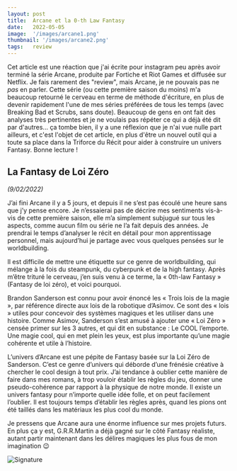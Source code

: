 ```yaml
---
layout: post
title:  Arcane et la 0-th Law Fantasy
date:   2022-05-05
image:  '/images/arcane1.png'
thumbnail: '/images/arcane2.png'
tags:   review
---
```


Cet article est une réaction que j'ai écrite pour instagram peu après avoir terminé la série Arcane, produite par Fortiche et Riot Games et diffusée sur Netflix. Je fais rarement des "review", mais Arcane, je ne pouvais pas ne _pas_ en parler. Cette série (ou cette première saison du moins) m'a beaucoup retourné le cerveau en terme de méthode d'écriture, en plus de devenir rapidement l'une de mes séries préférées de tous les temps (avec Breaking Bad et Scrubs, sans doute). Beaucoup de gens en ont fait des analyses très pertinentes et je ne voulais pas répéter ce qui a déjà été dit par d'autres... ça tombe bien, il y a une réflexion que je n'ai vue nulle part ailleurs, et c'est l'objet de cet article, en plus d'être un nouvel outil qui a toute sa place dans la Triforce du Récit pour aider à construire un univers Fantasy. Bonne lecture !

## La Fantasy de Loi Zéro

_(9/02/2022)_

J’ai fini Arcane il y a 5 jours, et depuis il ne s’est pas écoulé une heure sans que j’y pense encore. Je n’essaierai pas de décrire mes sentiments vis-à-vis de cette première saison, elle m’a simplement subjugué sur tous les aspects, comme aucun film ou série ne l’a fait depuis des années. Je prendrai le temps d’analyser le récit en détail pour mon apprentissage personnel, mais aujourd’hui je partage avec vous quelques pensées sur le worldbuilding.

Il est difficile de mettre une étiquette sur ce genre de worldbuilding, qui mélange à la fois du steampunk, du cyberpunk et de la high fantasy. Après m’être trituré le cerveau, j’en suis venu à ce terme, la « 0th-law Fantasy » (Fantasy de loi zéro), et voici pourquoi.

Brandon Sanderson est connu pour avoir énoncé les « Trois lois de la magie », par référence directe aux lois de la robotique d’Asimov. Ce sont des « lois » utiles pour concevoir des systèmes magiques et les utiliser dans une histoire. Comme Asimov, Sanderson s’est amusé à ajouter une « Loi Zéro » censée primer sur les 3 autres, et qui dit en substance : Le COOL l’emporte. Une magie cool, qui en met plein les yeux, est plus importante qu’une magie cohérente et utile à l’histoire.

L’univers d’Arcane est une pépite de Fantasy basée sur la Loi Zéro de Sanderson. C’est ce genre d’univers qui déborde d’une frénésie créative à chercher le cool design à tout prix. J’ai tendance à oublier cette manière de faire dans mes romans, à trop vouloir établir les règles du jeu, donner une pseudo-cohérence par rapport à la physique de notre monde. Il existe un univers fantasy pour n’importe quelle idée folle, et on peut facilement l’oublier. Il est toujours temps d’établir les règles après, quand les pions ont été taillés dans les matériaux les plus cool du monde.

Je pressens que Arcane aura une énorme influence sur mes projets futurs. En plus ça y est, G.R.R.Martin a déjà gagné sur le côté Fantasy réaliste, autant partir maintenant dans les délires magiques les plus fous de mon imagination 😉

![Signature]({{site.baseurl}}/images/signature-doree2.png)
